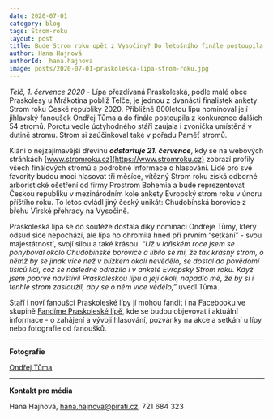 ```yaml
---
date: 2020-07-01
category: blog
tags: Strom-roku 
layout: post
title: Bude Strom roku opět z Vysočiny? Do letošního finále postoupila Praskoleská lípa
author: Hana Hajnová
authorId:  hana.hajnova
image: posts/2020-07-01-praskoleska-lipa-strom-roku.jpg	
---
```


*Telč, 1. července 2020* - Lípa přezdívaná Praskoleská, podle malé obce Praskolesy u Mrákotína poblíž Telče, je jednou z dvanácti finalistek ankety Strom roku České republiky 2020. Přibližně 800letou lípu nominoval její jihlavský fanoušek Ondřej Tůma a do finále postoupila z konkurence dalších 54 stromů. Porotu vedle úctyhodného stáří zaujala i zvonička umístěná v dutině stromu. Strom si zaúčinkoval také v pořadu Paměť stromů.

Klání o nejzajímavější dřevinu ***odstartuje 21. července***, kdy se na webových stránkách [www.stromroku.cz](https://www.stromroku.cz) zobrazí profily všech finálových stromů a podrobné informace o hlasování. Lidé pro své favority budou moci hlasovat tři měsíce, vítězný Strom roku získá odborné arboristické ošetření od firmy Prostrom Bohemia a bude reprezentovat Českou republiku v mezinárodním kole ankety Evropský strom roku v únoru příštího roku. To letos ovládl jiný český unikát: Chudobínská borovice z břehu Vírské přehrady na Vysočině.

Praskoleská lípa se do soutěže dostala díky nominaci Ondřeje Tůmy, který odsud sice nepochází, ale lípa ho ohromila hned při prvním “setkání” - svou majestátností, svojí silou a také krásou. *“Už v loňském roce jsem se pohyboval okolo Chudobínské borovice a líbilo se mi, že tak krásný strom, o němž by se jinak více než v blízkém okolí nevědělo, se dostal do povědomí tisíců lidí, což se následně odrazilo i v anketě Evropský Strom roku. Když jsem poprvé navštívil Praskoleskou lípu a její okolí, napadlo mě, že by si i tenhle strom zasloužil, aby se o něm více vědělo,”* uvedl Tůma.

Staří i noví fanoušci Praskoleské lípy jí mohou fandit i na Facebooku ve skupině [Fandíme Praskoleské lípě](https://www.facebook.com/Fand%C3%ADme-Praskolesk%C3%A9-L%C3%ADp%C4%9B-102096034904864), kde se budou objevovat i aktuální informace - o zahájení a vývoji hlasování, pozvánky na akce a setkání u lípy nebo fotografie od fanoušků. 

---
**Fotografie**

[Ondřej Tůma](https://vysocina.pirati.cz/lide/ondrej-tuma/)

---

**Kontakt pro média**

Hana Hajnová, <hana.hajnova@pirati.cz>, 721 684 323
